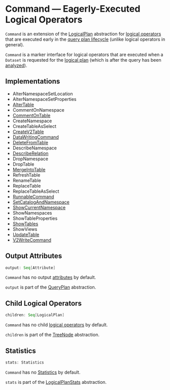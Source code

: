 # Command &mdash; Eagerly-Executed Logical Operators

`Command` is an extension of the [LogicalPlan](LogicalPlan.md) abstraction for [logical operators](#implementations) that are executed early in the [query plan lifecycle](../QueryExecution.md#query-plan-lifecycle) (unlike logical operators in general).

`Command` is a marker interface for logical operators that are executed when a `Dataset` is requested for the [logical plan](../Dataset.md#logicalPlan) (which is after the query has been [analyzed](../QueryExecution.md#analyzed)).

## Implementations

* AlterNamespaceSetLocation
* AlterNamespaceSetProperties
* [AlterTable](AlterTable.md)
* CommentOnNamespace
* [CommentOnTable](CommentOnTable.md)
* CreateNamespace
* CreateTableAsSelect
* [CreateV2Table](CreateV2Table.md)
* [DataWritingCommand](DataWritingCommand.md)
* [DeleteFromTable](DeleteFromTable.md)
* DescribeNamespace
* [DescribeRelation](DescribeRelation.md)
* DropNamespace
* DropTable
* [MergeIntoTable](MergeIntoTable.md)
* RefreshTable
* RenameTable
* ReplaceTable
* ReplaceTableAsSelect
* [RunnableCommand](RunnableCommand.md)
* [SetCatalogAndNamespace](SetCatalogAndNamespace.md)
* [ShowCurrentNamespace](ShowCurrentNamespace.md)
* ShowNamespaces
* ShowTableProperties
* [ShowTables](ShowTables.md)
* ShowViews
* [UpdateTable](UpdateTable.md)
* [V2WriteCommand](V2WriteCommand.md)

## <span id="output"> Output Attributes

```scala
output: Seq[Attribute]
```

`Command` has no output [attributes](../expressions/Attribute.md) by default.

`output` is part of the [QueryPlan](../catalyst/QueryPlan.md#output) abstraction.

## <span id="children"> Child Logical Operators

```scala
children: Seq[LogicalPlan]
```

`Command` has no child [logical operators](LogicalPlan.md) by default.

`children` is part of the [TreeNode](../catalyst/TreeNode.md#children) abstraction.

## <span id="stats"> Statistics

```scala
stats: Statistics
```

`Command` has no [Statistics](Statistics.md) by default.

`stats` is part of the [LogicalPlanStats](LogicalPlanStats.md#stats) abstraction.
